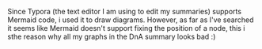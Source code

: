 Since Typora (the text editor I am using to edit my summaries) supports Mermaid code, i used it to draw diagrams. However, as far as I've searched it seems like Mermaid doesn't support fixing the position of a node, this i sthe reason why all my graphs in the DnA summary looks bad :)
